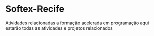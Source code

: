 # Softex-Recife
Atividades relacionadas a formação acelerada em programação
aqui estarão todas as atividades e projetos relacionados 
